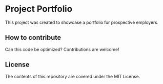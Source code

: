 # Project Portfolio

This project was created to showcase a portfolio for prospective employers.

## How to contribute

Can this code be optimized? Contributions are welcome!

## License

The contents of this repository are covered under the MIT License.
